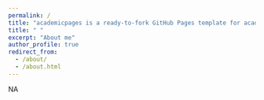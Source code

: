 ```yaml
---
permalink: /
title: "academicpages is a ready-to-fork GitHub Pages template for academic personal websites"
title: " "
excerpt: "About me"
author_profile: true
redirect_from: 
  - /about/
  - /about.html
---
```



NA
